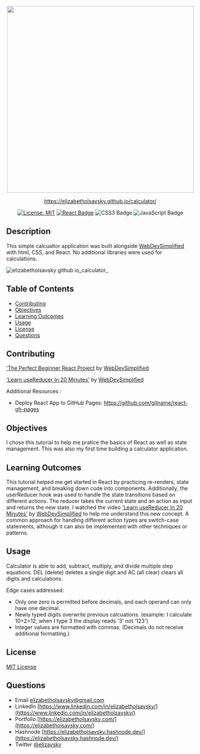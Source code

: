 <div align="center"> 

  <a href="[https://scriptlyspeaking.herokuapp.com/](https://elizabetholsavsky.github.io/calculator/)"><img src="https://github.com/elizabetholsavsky/calculator/assets/116515976/2be2a82f-0bcb-4387-8869-0815113e9c91" width="500" height="auto"></a>

  https://elizabetholsavsky.github.io/calculator/

  <a href="">[![License: MIT](https://img.shields.io/badge/License-MIT-yellow.svg)](https://opensource.org/licenses/MIT)</a>
  [![React Badge](https://img.shields.io/badge/React-61DAFB?logo=react&logoColor=000&style=flat)](https://react.dev/)
  ![CSS3 Badge](https://img.shields.io/badge/CSS3-1572B6?logo=css3&logoColor=fff&style=flat)
  ![JavaScript Badge](https://img.shields.io/badge/JavaScript-F7DF1E?logo=javascript&logoColor=000&style=flat)
  
</div>

## Description

This simple calcualtor application was built alongside [WebDevSimplified](https://github.com/WebDevSimplified) with html, CSS, and React. No additional libraries were used for calculations. 

![elizabetholsavsky github io_calculator_](https://github.com/elizabetholsavsky/calculator/assets/116515976/e290be46-d5e8-4aa2-a60c-975a179ca80c)

## Table of Contents

* [Contributing](#contributing)
* [Objectives](#objectives)
* [Learning Outcomes](#learning-outcomes)
* [Usage](#usage)
* [License](#license)
* [Questions](#questions)

## Contributing
['The Perfect Beginner React Project](https://www.youtube.com/watch?v=DgRrrOt0Vr8&t=607s') by [WebDevSimplified](https://github.com/WebDevSimplified)

['Learn useReducer In 20 Minutes'](https://www.youtube.com/watch?v=kK_Wqx3RnHk) by [WebDevSimplified](https://github.com/WebDevSimplified)

Additional Resources :
* Deploy React App to GitHub Pages:
https://github.com/gitname/react-gh-pages

## Objectives
I chose this tutorial to help me pratice the basics of React as well as state management. This was also my first time building a calculator application. 

## Learning Outcomes
This tutorial helped me get started in React by practicing re-renders, state management, and breaking down code into components. Additionally, the userReducer hook was used to handle the state transitions based on different actions. The reducer takes the current state and an action as input and returns the new state. I watched the video ['Learn useReducer In 20 Minutes'](https://www.youtube.com/watch?v=kK_Wqx3RnHk) by [WebDevSimplified](https://github.com/WebDevSimplified) to help me understand this new concept. A common approach for handling different action types are switch-case statements, although it can also be implemented with other techniques or patterns.
  
## Usage
Calculator is able to add, subtract, multiply, and divide multiple step equations. DEL (delete) deletes a single digit and AC (all clear) clears all digits and calculations. 

Edge cases addressed: 
* Only one zero is permitted before decimals, and each operand can only have one decimal.
* Newly typed digits overwrite previous calcuations. (example: I calculate 10+2=12, when I type 3 the display reads '3' not '123')
* Integer values are formatted with commas. (Decimals do not receive additional formatting.)

## License
[MIT License](https://opensource.org/licenses/MIT)

## Questions
* Email elizabetholsavsky@gmail.com
* LinkedIn [https://www.linkedin.com/in/elizabetholsavsky/](https://www.linkedin.com/in/elizabetholsavsky/)
* Portfolio [https://elizabetholsavsky.com/](https://elizabetholsavsky.com/)
* Hashnode [https://elizabetholsavsky.hashnode.dev/](https://elizabetholsavsky.hashnode.dev/)
* Twitter [@elizavsky](https://twitter.com/home)
